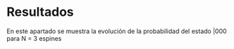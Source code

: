 # Resultados 
En este apartado se muestra la evolución de la probabilidad del estado |000 para N = 3 espines 
